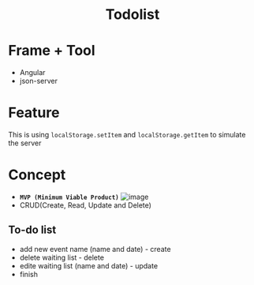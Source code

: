 <h1 align="center"> Todolist </h1>

# Frame + Tool

- Angular
- json-server

# Feature

This is using `localStorage.setItem`  and  `localStorage.getItem` to simulate the server

# Concept

- **`MVP (Minimum Viable Product)`**
![image](https://user-images.githubusercontent.com/40550117/84043590-10054680-a9d9-11ea-85de-d563651b96e2.png)
- CRUD(Create, Read, Update and Delete)

## To-do list
 - add new event name (name and date) - create
 - delete waiting list - delete
 - edite waiting list (name and date) - update
 - finish

